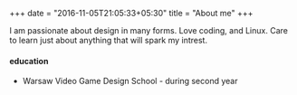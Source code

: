 +++
date = "2016-11-05T21:05:33+05:30"
title = "About me"
+++

I am passionate about design in many forms. Love coding, and Linux. Care to learn just about anything that will spark my intrest.


#### education
* Warsaw Video Game Design School - during second year

